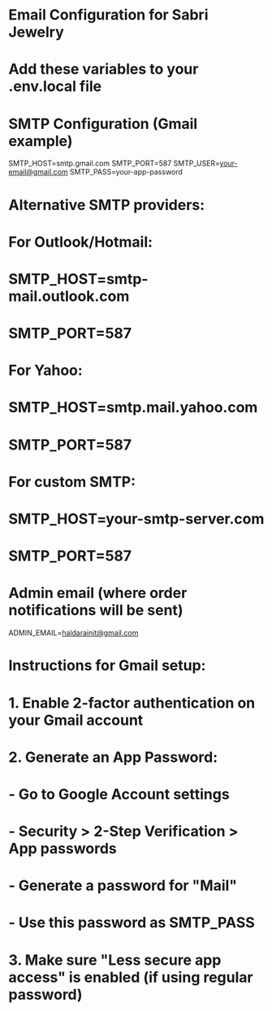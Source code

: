 # Email Configuration for Sabri Jewelry
# Add these variables to your .env.local file

# SMTP Configuration (Gmail example)
SMTP_HOST=smtp.gmail.com
SMTP_PORT=587
SMTP_USER=your-email@gmail.com
SMTP_PASS=your-app-password

# Alternative SMTP providers:
# For Outlook/Hotmail:
# SMTP_HOST=smtp-mail.outlook.com
# SMTP_PORT=587

# For Yahoo:
# SMTP_HOST=smtp.mail.yahoo.com
# SMTP_PORT=587

# For custom SMTP:
# SMTP_HOST=your-smtp-server.com
# SMTP_PORT=587

# Admin email (where order notifications will be sent)
ADMIN_EMAIL=haldarainit@gmail.com

# Instructions for Gmail setup:
# 1. Enable 2-factor authentication on your Gmail account
# 2. Generate an App Password:
#    - Go to Google Account settings
#    - Security > 2-Step Verification > App passwords
#    - Generate a password for "Mail"
#    - Use this password as SMTP_PASS
# 3. Make sure "Less secure app access" is enabled (if using regular password)

